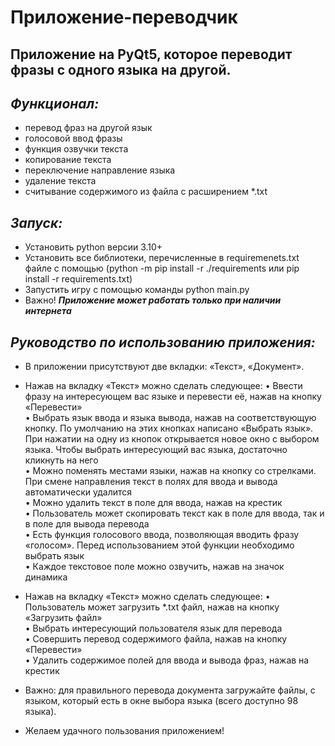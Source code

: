 # Приложение-переводчик
## Приложение на PyQt5, которое переводит фразы с одного языка на другой.
## *Функционал:*
- перевод фраз на другой язык
- голосовой ввод фразы
- функция озвучки текста
- копирование текста
- переключение направление языка
- удаление текста
- считывание содержимого из файла с расширением *.txt
## *Запуск:*
- Установить python версии 3.10+
- Установить все библиотеки, перечисленные в requiremenets.txt файле с помощью (python -m pip install -r ./requirements или pip install -r requirements.txt)
- Запустить игру с помощью команды python main.py
- Важно! ***Приложение может работать только при наличии интернета***
## *Руководство по использованию приложения:*
- В приложении присутствуют две вкладки: «Текст», «Документ».
- Нажав на вкладку «Текст» можно сделать следующее:
•	Ввести фразу на интересующем вас языке и перевести её, нажав на кнопку «Перевести»\
•	Выбрать язык ввода и языка вывода, нажав на соответствующую кнопку. По умолчанию на этих кнопках написано «Выбрать язык». При нажатии на одну из кнопок открывается новое окно с выбором языка. Чтобы выбрать интересующий вас языка, достаточно кликнуть на него\
•	Можно поменять местами языки, нажав на кнопку со стрелками. При смене направления текст в полях для ввода и вывода автоматически удалится\
•	Можно удалить текст в поле для ввода, нажав на крестик\
•	Пользователь может скопировать текст как в поле для ввода, так и в поле для вывода перевода\
•	Есть функция голосового ввода, позволяющая вводить фразу «голосом». Перед использованием этой функции необходимо выбрать язык\
•	Каждое текстовое поле можно озвучить, нажав на значок динамика

- Нажав на вкладку «Текст» можно сделать следующее:
•	Пользователь может загрузить *.txt файл, нажав на кнопку «Загрузить файл»\
•	Выбрать интересующий пользователя язык для перевода\
•	Совершить перевод содержимого файла, нажав на кнопку «Перевести»\
•	Удалить содержимое полей для ввода и вывода фраз, нажав на крестик
- Важно: для правильного перевода документа загружайте файлы, с языком, который есть в окне выбора языка (всего доступно 98 языка).
- Желаем удачного пользования приложением!
